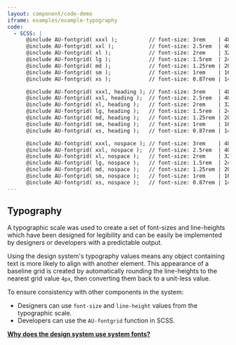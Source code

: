 ```yaml
---
layout: component/code-demo
iframe: examples/example-typography
code:
  - SCSS: |
      @include AU-fontgrid( xxxl );          // font-size: 3rem    | 48px; line-height: 1.5  | 72px;
      @include AU-fontgrid( xxl );           // font-size: 2.5rem  | 40px; line-height: 1.5  | 60px;
      @include AU-fontgrid( xl );            // font-size: 2rem    | 32px; line-height: 1.5  | 48px;
      @include AU-fontgrid( lg );            // font-size: 1.5rem  | 24px; line-height: 1.5  | 36px;
      @include AU-fontgrid( md );            // font-size: 1.25rem | 20px; line-height: 1.6  | 32px;
      @include AU-fontgrid( sm );            // font-size: 1rem    | 16px; line-height: 1.5  | 24px;
      @include AU-fontgrid( xs );            // font-size: 0.87rem | 14px; line-height: 1.4  | 20px;

      @include AU-fontgrid( xxxl, heading ); // font-size: 3rem    | 48px; line-height: 1.25 | 60px;
      @include AU-fontgrid( xxl, heading );  // font-size: 2.5rem  | 40px; line-height: 1.3  | 52px;
      @include AU-fontgrid( xl, heading );   // font-size: 2rem    | 32px; line-height: 1.25 | 40px;
      @include AU-fontgrid( lg, heading );   // font-size: 1.5rem  | 24px; line-height: 1.33 | 32px;
      @include AU-fontgrid( md, heading );   // font-size: 1.25rem | 20px; line-height: 1.2  | 24px;
      @include AU-fontgrid( sm, heading );   // font-size: 1rem    | 16px; line-height: 1.25 | 20px;
      @include AU-fontgrid( xs, heading );   // font-size: 0.87rem | 14px; line-height: 1.14 | 16px;

      @include AU-fontgrid( xxxl, nospace ); // font-size: 3rem    | 48px; line-height: 1    | 48px;
      @include AU-fontgrid( xxl, nospace );  // font-size: 2.5rem  | 40px; line-height: 1    | 40px;
      @include AU-fontgrid( xl, nospace );   // font-size: 2rem    | 32px; line-height: 1    | 32px;
      @include AU-fontgrid( lg, nospace );   // font-size: 1.5rem  | 24px; line-height: 1    | 24px;
      @include AU-fontgrid( md, nospace );   // font-size: 1.25rem | 20px; line-height: 1    | 20px;
      @include AU-fontgrid( sm, nospace );   // font-size: 1rem    | 16px; line-height: 1    | 16px;
      @include AU-fontgrid( xs, nospace );   // font-size: 0.87rem | 14px; line-height: 1.14 | 16px;
---
```

## Typography

A typographic scale was used to create a set of font-sizes and line-heights which have been designed for legibility and can be easily be implemented by designers or developers with a predictable output.

Using the design system's typography values means any object containing text is more likely to align with another element. This appearance of a baseline grid is created by automatically rounding the line-heights to the nearest grid value `4px`, then converting them back to a unit-less value.

To ensure consistency with other components in the system:
- Designers can use `font-size` and `line-height` values from the typographic scale.
- Developers can use the `AU-fontgrid` function in SCSS.

**[Why does the design system use system fonts?](/components/core/rationale/#why-system-fonts)**
